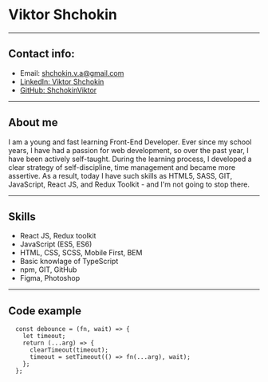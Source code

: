 # Viktor Shchokin

---

## Contact info:

- Email: shchokin.v.a@gmail.com
- [LinkedIn: Viktor Shchokin](https://www.linkedin.com/in/viktor-shchokin-08a54524b/)
- [GitHub: ShchokinViktor](https://github.com/ShchokinViktor)

---

## About me

I am a young and fast learning Front-End Developer. Ever since my school years, I have had a passion for web development, so over the past year, I have been actively self-taught. During the learning process, I developed a clear strategy of self-discipline, time management and became more assertive. As a result, today I have such skills as HTML5, SASS, GIT, JavaScript, React JS, and Redux Toolkit - and I'm not going to stop there.

---

## Skills

- React JS, Redux toolkit
- JavaScript (ES5, ES6)
- HTML, CSS, SCSS, Mobile First, BEM
- Basic knowlage of TypeScript
- npm, GIT, GitHub
- Figma, Photoshop

---

## Code example

```JS
  const debounce = (fn, wait) => {
    let timeout;
    return (...arg) => {
      clearTimeout(timeout);
      timeout = setTimeout(() => fn(...arg), wait);
    };
  };
```
